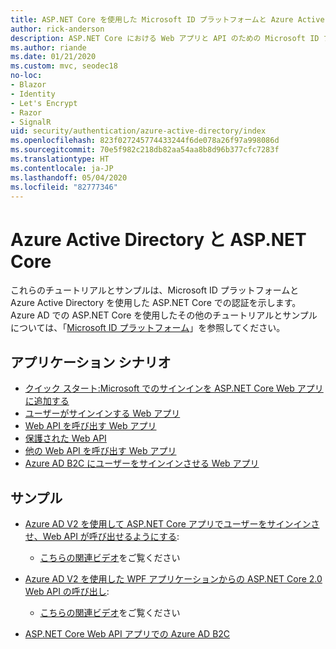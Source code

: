 ```yaml
---
title: ASP.NET Core を使用した Microsoft ID プラットフォームと Azure Active Directory
author: rick-anderson
description: ASP.NET Core における Web アプリと API のための Microsoft ID プラットフォームと Azure Active Directory での認証に関連するトピックを紹介します。
ms.author: riande
ms.date: 01/21/2020
ms.custom: mvc, seodec18
no-loc:
- Blazor
- Identity
- Let's Encrypt
- Razor
- SignalR
uid: security/authentication/azure-active-directory/index
ms.openlocfilehash: 823f027245774433244f6de078a26f97a998086d
ms.sourcegitcommit: 70e5f982c218db82aa54aa8b8d96b377cfc7283f
ms.translationtype: HT
ms.contentlocale: ja-JP
ms.lasthandoff: 05/04/2020
ms.locfileid: "82777346"
---
```

# <a name="azure-active-directory-with-aspnet-core"></a>Azure Active Directory と ASP.NET Core

これらのチュートリアルとサンプルは、Microsoft ID プラットフォームと Azure Active Directory を使用した ASP.NET Core での認証を示します。 Azure AD での ASP.NET Core を使用したその他のチュートリアルとサンプルについては、「[Microsoft ID プラットフォーム](/azure/active-directory/develop/)」を参照してください。

## <a name="application-scenarios"></a>アプリケーション シナリオ

* [クイック スタート:Microsoft でのサインインを ASP.NET Core Web アプリに追加する](/azure/active-directory/develop/quickstart-v2-aspnet-core-webapp)
* [ユーザーがサインインする Web アプリ](/azure/active-directory/develop/scenario-web-app-sign-user-overview?tabs=aspnetcore)
* [Web API を呼び出す Web アプリ](/azure/active-directory/develop/scenario-web-app-call-api-overview)
* [保護された Web API](/azure/active-directory/develop/scenario-protected-web-api-overview)
* [他の Web API を呼び出す Web アプリ](/azure/active-directory/develop/scenario-web-api-call-api-overview)
* [Azure AD B2C にユーザーをサインインさせる Web アプリ](xref:security/authentication/azure-ad-b2c)

## <a name="samples"></a>サンプル

* [Azure AD V2 を使用して ASP.NET Core アプリでユーザーをサインインさせ、Web API が呼び出せるようにする](/samples/azure-samples/active-directory-aspnetcore-webapp-openidconnect-v2/enable-webapp-signin/): 
  * [こちらの関連ビデオ](https://channel9.msdn.com/Events/Build/2018/THR5001)をご覧ください

* [Azure AD V2 を使用した WPF アプリケーションからの ASP.NET Core 2.0 Web API の呼び出し](/samples/azure-samples/active-directory-dotnet-native-aspnetcore-v2/calling-an-aspnet-core-web-api-from-a-wpf-application-using-azure-ad-v2/): 
  * [こちらの関連ビデオ](https://channel9.msdn.com/Events/Build/2018/THR5000)をご覧ください

* [ASP.NET Core Web API アプリでの Azure AD B2C](https://azure.microsoft.com/resources/samples/active-directory-b2c-dotnetcore-webapi/)
